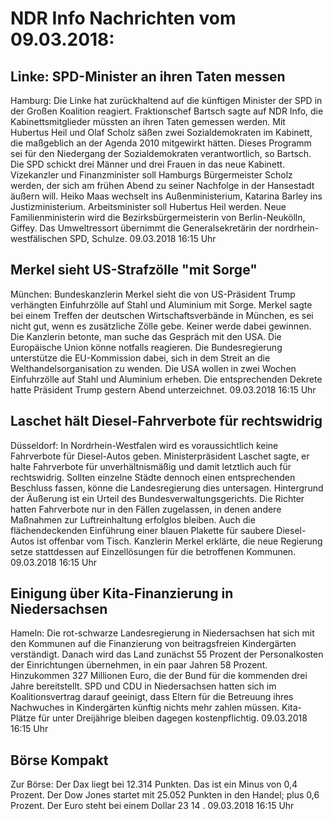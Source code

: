 # NDR Info Nachrichten vom 09.03.2018:


## Linke: SPD-Minister an ihren Taten messen
Hamburg: Die Linke hat zurückhaltend auf die künftigen Minister der SPD in der Großen Koalition reagiert. Fraktionschef Bartsch sagte auf NDR Info, die Kabinettsmitglieder müssten an ihren Taten gemessen werden. Mit Hubertus Heil und Olaf Scholz säßen zwei Sozialdemokraten im Kabinett, die maßgeblich an der Agenda 2010 mitgewirkt hätten. Dieses Programm sei für den Niedergang der Sozialdemokraten verantwortlich, so Bartsch. Die SPD schickt drei Männer und drei Frauen in das neue Kabinett. Vizekanzler und Finanzminister soll Hamburgs Bürgermeister Scholz werden, der sich am frühen Abend zu seiner Nachfolge in der Hansestadt äußern will. Heiko Maas wechselt ins Außenministerium, Katarina Barley ins Justizministerium. Arbeitsminister soll Hubertus Heil werden. Neue Familienministerin wird die Bezirksbürgermeisterin von Berlin-Neukölln, Giffey. Das Umweltressort übernimmt die Generalsekretärin der nordrhein-westfälischen SPD, Schulze. 09.03.2018 16:15 Uhr 

## Merkel sieht US-Strafzölle "mit Sorge"
München: Bundeskanzlerin Merkel sieht die von US-Präsident Trump verhängten Einfuhrzölle auf Stahl und Aluminium mit Sorge. Merkel sagte bei einem Treffen der deutschen Wirtschaftsverbände in München, es sei nicht gut, wenn es zusätzliche Zölle gebe. Keiner werde dabei gewinnen. Die Kanzlerin betonte, man suche das Gespräch mit den USA. Die Europäische Union könne notfalls reagieren. Die Bundesregierung unterstütze die EU-Kommission dabei, sich in dem Streit an die Welthandelsorganisation zu wenden. Die USA wollen in zwei Wochen Einfuhrzölle auf Stahl und Aluminium erheben. Die entsprechenden Dekrete hatte Präsident Trump gestern Abend unterzeichnet. 09.03.2018 16:15 Uhr 

## Laschet hält Diesel-Fahrverbote für rechtswidrig
Düsseldorf: In Nordrhein-Westfalen wird es voraussichtlich keine Fahrverbote für Diesel-Autos geben. Ministerpräsident Laschet sagte, er halte Fahrverbote für unverhältnismäßig und damit letztlich auch für rechtswidrig. Sollten einzelne Städte dennoch einen entsprechenden Beschluss fassen, könne die Landesregierung dies untersagen. Hintergrund der Äußerung ist ein Urteil des Bundesverwaltungsgerichts. Die Richter hatten Fahrverbote nur in den Fällen zugelassen, in denen andere Maßnahmen zur Luftreinhaltung erfolglos bleiben. Auch die flächendeckenden Einführung einer blauen Plakette für saubere Diesel-Autos ist offenbar vom Tisch. Kanzlerin Merkel erklärte, die neue Regierung setze stattdessen auf Einzellösungen für die betroffenen Kommunen. 09.03.2018 16:15 Uhr 

## Einigung über Kita-Finanzierung in Niedersachsen
Hameln: Die rot-schwarze Landesregierung in Niedersachsen hat sich mit den Kommunen auf die Finanzierung von beitragsfreien Kindergärten verständigt. Danach wird das Land zunächst 55 Prozent der Personalkosten der Einrichtungen übernehmen, in ein paar Jahren 58 Prozent. Hinzukommen 327 Millionen Euro, die der Bund für die kommenden drei Jahre bereitstellt. SPD und CDU in Niedersachsen hatten sich im Koalitionsvertrag darauf geeinigt, dass Eltern für die Betreuung ihres Nachwuches in Kindergärten künftig nichts mehr zahlen müssen. Kita-Plätze für unter Dreijährige bleiben dagegen kostenpflichtig. 09.03.2018 16:15 Uhr 

## Börse Kompakt
Zur Börse: Der Dax liegt bei  12.314  Punkten. Das ist ein Minus von  0,4  Prozent. Der Dow Jones startet mit  25.052  Punkten in den Handel; plus  0,6  Prozent. Der Euro steht bei einem Dollar  23 14 . 09.03.2018 16:15 Uhr 
